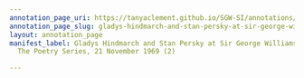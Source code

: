 ```yaml
---
annotation_page_uri: https://tanyaclement.github.io/SGW-SI/annotations/gladys-hindmarch-and-stan-persky-at-sir-george-williams-university-the-poetry-series-21-november-1969-2--canvas-1-end.json
annotation_page_slug: gladys-hindmarch-and-stan-persky-at-sir-george-williams-university-the-poetry-series-21-november-1969-2--canvas-1-end
layout: annotation_page
manifest_label: Gladys Hindmarch and Stan Persky at Sir George Williams University,
  The Poetry Series, 21 November 1969 (2)

---
```

